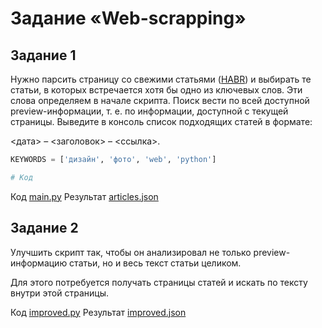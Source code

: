 # Задание «Web-scrapping»

## Задание 1

Нужно парсить страницу со свежими статьями ([HABR](https://habr.com/ru/all/)) и выбирать те статьи, 
в которых встречается хотя бы одно из ключевых слов. Эти слова определяем в начале скрипта. 
Поиск вести по всей доступной preview-информации, т. е. по информации, доступной с текущей страницы. 
Выведите в консоль список подходящих статей в формате: 

<дата> – <заголовок> – <ссылка>.

```python
KEYWORDS = ['дизайн', 'фото', 'web', 'python']

# Код
```

Код [main.py](/Professional_Python/Web-scrapping/main.py) Результат [articles.json](/Professional_Python/Web-scrapping/articles.json)

## Задание 2

Улучшить скрипт так, чтобы он анализировал не только preview-информацию статьи, но и весь текст статьи целиком.

Для этого потребуется получать страницы статей и искать по тексту внутри этой страницы.

Код [improved.py](/Professional_Python/Web-scrapping/improved.py) Результат [improved.json](/Professional_Python/Web-scrapping/improved.json)

